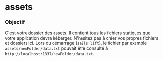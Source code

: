 # assets
### Objectif
C'est votre dossier des assets. Il contient tous les fichiers statiques que votre application devra héberger. N'hésitez pas à créer vos propres fichiers et dossiers ici. Lors du démarrage (`sails lift`), le fichier par exemple `assets/newFolder/data.txt` pouvait être consulté à `http://localhost:1337/newFolder/data.txt`.



<docmeta name="displayName" value="assets">

